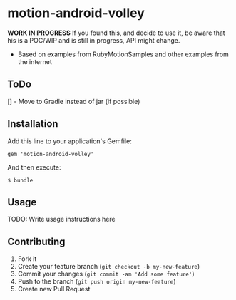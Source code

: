 # motion-android-volley

**WORK IN PROGRESS** If you found this, and decide to use it, be aware that his is a POC/WIP and is still in progress, API might change.

* Based on examples from RubyMotionSamples and other examples from the internet

## ToDo

[] - Move to Gradle instead of jar (if possible)

## Installation

Add this line to your application's Gemfile:

    gem 'motion-android-volley'

And then execute:

    $ bundle

## Usage

TODO: Write usage instructions here

## Contributing

1. Fork it
2. Create your feature branch (`git checkout -b my-new-feature`)
3. Commit your changes (`git commit -am 'Add some feature'`)
4. Push to the branch (`git push origin my-new-feature`)
5. Create new Pull Request
